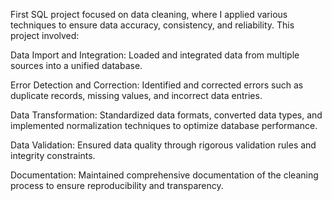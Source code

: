 First SQL project focused on data cleaning, where I applied various techniques to ensure data accuracy, consistency, and reliability. This project involved:

Data Import and Integration: Loaded and integrated data from multiple sources into a unified database.

Error Detection and Correction: Identified and corrected errors such as duplicate records, missing values, and incorrect data entries.

Data Transformation: Standardized data formats, converted data types, and implemented normalization techniques to optimize database performance.

Data Validation: Ensured data quality through rigorous validation rules and integrity constraints.

Documentation: Maintained comprehensive documentation of the cleaning process to ensure reproducibility and transparency.
